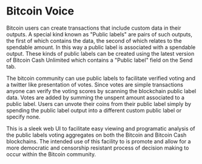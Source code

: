 # Bitcoin Voice
Bitcoin users can create transactions that include custom data in their outputs. A special kind known as "Public labels" are pairs of such outputs, the first of which contains the data, the second of which relates to the spendable amount. In this way a public label is associated with a spendable output. These kinds of public labels can be created using the latest version of Bitcoin Cash Unlimited which contains a "Public label" field on the Send tab.

The bitcoin community can use public labels to facilitate verified voting and a twitter like presentation of votes. Since votes are simple transactions anyone can verify the voting scores by scanning the blockchain public label data. Votes are added by summing the unspent amount associated to a public label. Users can unvote their coins from their public label simply by spending the public label output into a different custom public label or specify none.  

This is a sleek web UI to facilitate easy viewing and programatic analysis of the public labels voting aggregates on both the Bitcoin and Bitcoin Cash blockchains. The intended use of this facility to is promote and allow for a more democratic and censorship resistant process of decision making to occur within the Bitcoin community.

